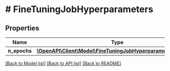 # # FineTuningJobHyperparameters

## Properties

Name | Type | Description | Notes
------------ | ------------- | ------------- | -------------
**n_epochs** | [**\OpenAPI\Client\Model\FineTuningJobHyperparametersNEpochs**](FineTuningJobHyperparametersNEpochs.md) |  |

[[Back to Model list]](../../README.md#models) [[Back to API list]](../../README.md#endpoints) [[Back to README]](../../README.md)
